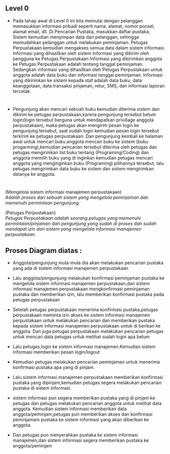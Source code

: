 ## Level 0
- Pada tahap awal di Level 0 ini kita memulai dengan pelanggan memasukkan informasi pribadi seperti nama, alamat, nomor ponsel, alamat email, dll.
Di Pencarian Pustaka, masukkan daftar pustaka,
Sistem kemudian menyimpan data dari pelanggan, sehingga memudahkan pelanggan untuk  melakukan peminjaman.
Petugas Perpustakaan kemudian mengakses semua data dalam sistem informasi.
Informasi yang dihasilkan oleh sistem Informasi yang dikirim oleh pengguna ke Petugas Perpustakaan
Informasi yang dikirimkan anggota ke Petugas Perpustakaan adalah tentang tanggal peminjaman.
Sedangkan informasi yang dihasilkan oleh Petugas Perpustakaan untuk anggota adalah data buku dan informasi tanggal peminjaman.
Informasi yang dikirimkan ke sistem kepada staf adalah data buku, data keanggotaan, data transaksi pinjaman, retur, SMS, dan informasi laporan tercetak.
#
- Pengunjung akan mencari sebuah buku kemudian diterima sistem dan dikirim ke petugas perpustakaan,karena pengunjung tersebut belum login(login tersebut berguna untuk mendapatkan privillage anggota perpustakaan), maka petugas akan mengirim pesan login ke pengunjung tersebut, saat sudah login kemudian pesan login tersebut terkirim ke petugas perpustakaan. Dan pengunjung kembali ke halaman awal untuk mencari buku.anggota mencari buku ke sistem (buku progarming),kemudian pencarian tersebut diterima oleh petugas dan petugas mengirimkan list buku tentang (Programing/Coding) dan anggota memilih buku yang di inginkan kemudian petugas mencari anggota yang menginginkan buku (Programing) pilihannya tersebut, lalu petugas mengirimkan data buku ke sistem dan sistem mengirimkan datanya ke anggota.
#
(Mengelola sistem informasi manajemen perpustakaan)\
<i>Adalah  proses dari sebuah sistem yang mengelola peminjaman dan memenuhi permintaan pengunjung.</i>

(Petugas Perpustakaan)\
<i>Petugas Perpustakaan adalah seorang petugas yang memenuhi permintaan/pinjaman dari pengunjung yang sudah di proses dan sudah mendapat izin dari sistem yang mengelola informasi manajemen perpustakaan.</i>

## Proses Diagram diatas :

- Anggota/pengunjung mula-mula dia akan melakukan pencarian pustaka yang ada di sistem informasi manajemen perpustakaan

- Lalu anggota/pengunjung melakukan konfirmasi peminjaman pustaka ke mengelola sistem informasi manajemen perpustakaan,dan sistem informasi manajemen perpustakaan mengkonfirmasi peminjaman pustaka dan memberikan izin, lalu memberikan konfirmasi pustaka pada petugas perpustakaan

- Setelah petugas perpustakaan menerima konfirmasi pustaka,petugas perpustakaan meminta izin akses ke sistem informasi manajemen perpustakaan untuk melakukan pencarian dan memberikan pustaka kepada sistem informasi manajemen perpustakaan untuk di berikan ke anggota. Dan juga petugas perpustakaan melakukan pencarian petugas untuk mencari data petugas untuk melihat sudah login apa belum

- Lalu petugas,login ke sistem informasi manajemen.Kemudian sistem informasi memberikan pesan login/logout

- Kemudian petugas melakukan pencarian peminjaman untuk menerima konfirmasi pustaka apa yang di pinjam.

- Lalu sistem informasi manajemen perpustakaan memberikan konfirmasi pustaka yang dipinjam,kemudian petugas segera melakukan pencarian pustaka di sistem informasi.

- sistem informasi pun segera memberikan pustaka yang di pinjam ke petugas dan petugas melakukan pencarian anggota untuk melihat data anggota. Kemudian sistem informasi memberikan data anggota/peminjam,petugas pun memberikan akses dan konfirmasi peminjamam pustaka ke sistem informasi yang akan diberikan ke anggota.

- Dan petugas pun menyerahkan pustaka ke sistem informasi manajemen,dan sistem informasi  segera memberikan pustaka ke anggota/peminjam


